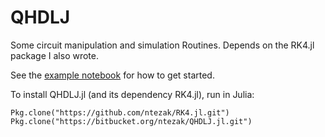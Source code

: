 # QHDLJ

Some circuit manipulation and simulation Routines.
Depends on the RK4.jl package I also wrote.

See the [example notebook](http://nbviewer.ipython.org/urls/bitbucket.org/ntezak/qhdlj.jl/raw/master/examples/QHDLJ%20Example.ipynb) for how to get started. 

To install QHDLJ.jl (and its dependency RK4.jl), run in Julia:

	Pkg.clone("https://github.com/ntezak/RK4.jl.git")
	Pkg.clone("https://bitbucket.org/ntezak/QHDLJ.jl.git")



